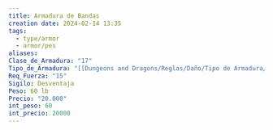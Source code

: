 ```yaml
---
title: Armadura de Bandas
creation date: 2024-02-14 13:35
tags:
  - type/armor
  - armor/pes
aliases: 
Clase_de_Armadura: "17"
Tipo_de_Armadura: "[[Dungeons and Dragons/Reglas/Daño/Tipo de Armadura/Pesada|Pesada]]"
Req_Fuerza: "15"
Sigilo: Desventaja
Peso: 60 lb
Precio: "20.000"
int_peso: 60
int_precio: 20000
---
```


